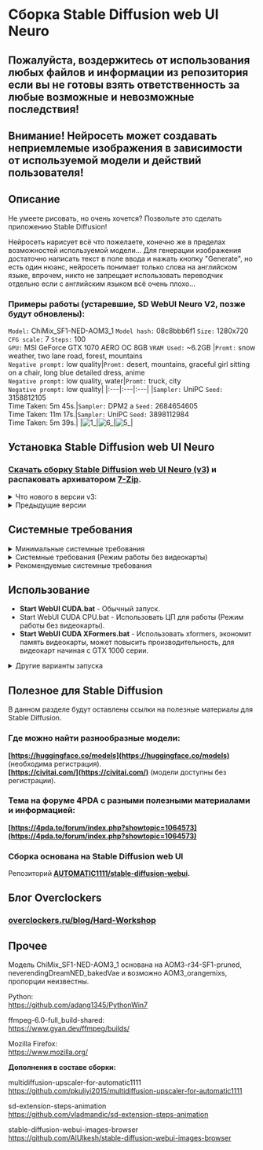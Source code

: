 # Сборка Stable Diffusion web UI Neuro
## Пожалуйста, воздержитесь от использования любых файлов и информации из репозитория если вы не готовы взять ответственность за любые возможные и невозможные последствия!
## Внимание! Нейросеть может создавать неприемлемые изображения в зависимости от используемой модели и действий пользователя!
## Описание
Не умеете рисовать, но очень хочется? Позвольте это сделать приложению Stable Diffusion!

Нейросеть нарисует всё что пожелаете, конечно же в пределах возможностей используемой модели...
Для генерации изображения достаточно написать текст в поле ввода и нажать кнопку "Generate", но есть один нюанс, нейросеть понимает только слова на английском языке, впрочем, никто не запрещает использовать переводчик отдельно если с английским языком всё очень плохо...

### Примеры работы (устаревшие, SD WebUI Neuro V2, позже будут обновлены):

`Model:` ChiMix_SF1-NED-AOM3_1 `Model hash:` 08c8bbb6f1 `Size:` 1280x720 `CFG scale:` 7 `Steps:` 100\
`GPU:` MSI GeForce GTX 1070 AERO OC 8GB `VRAM Used:` ~6.2GB
|`Promt:` snow weather, two lane road, forest, mountains<br />`Negative prompt:` low quality|`Promt:` desert, mountains, graceful girl sitting on a chair, long blue detailed dress, anime<br />`Negative prompt:` low quality, water|`Promt:` truck, city<br />`Negative prompt:` low quality|
|:---|:---|:---|
|`Sampler:` UniPC `Seed:` 3158812105<br />Time Taken: 5m 45s.|`Sampler:` DPM2 a `Seed:` 2684654605<br />Time Taken: 11m 17s.|`Sampler:` UniPC `Seed:` 3898112984<br />Time Taken: 5m 39s.|
|![1_](https://github.com/Shedou/Neuro/assets/19572158/b3a79ea3-9fb8-489f-a4df-6fc3de0c7459)|![6_](https://github.com/Shedou/Neuro/assets/19572158/ed4e64de-0d41-4c5c-8844-2f7a46e7863d)|![5_](https://github.com/Shedou/Neuro/assets/19572158/f1e7dd15-5725-4377-88da-5541c0dab7ec)|

## Установка Stable Diffusion web UI Neuro
### [Скачать сборку Stable Diffusion web UI Neuro (v3)](https://github.com/Shedou/Neuro/releases/tag/SD_WEBUI_v3) и распаковать архиватором [7-Zip](https://7-zip.org/).

<details>
  <summary>Что нового в версии v3:</summary>
  
 - За основу взят WebUI версии 1.3.2 (2023-06-05).

 - Добавллено расширение "stable-diffusion-webui-images-browser".

 - xformers (для видеокарт GTX 1000 серии и новее).

 - В файле "webui.py" добавлен код необходимый для автоматического запуска Firefox (строка #11, строка #415-423).

 - Проведена чистка, удалены файлы и папки которые не использовались явным образом при работе сборки (подробности см. в файле ReadMe).

</details>

<details>
  <summary>Предыдущие версии</summary>
  
  ___
  [Stable Diffusion web UI Neuro v2](https://github.com/Shedou/Neuro/releases/tag/SD_WEBUI_v2)
  
  [Stable Diffusion web UI Neuro v1](https://github.com/Shedou/Neuro/releases/tag/SD_WEBUI_v1)
  ___
</details>

## Системные требования
<details>
  <summary>Минимальные системные требования</summary>
  
  ___
  ОС: 64 разрядная Microsoft Windows 7 / 10 / 11.\
  ЦП: 64 разрядный процессор, 2 ядра.\
  ОЗУ: 16 ГБ и больше.\
  Видеокарта: GeForce GTX 700 серии и новее (см. список поддерживаемых видеокарт в файле "ReadMe! Neuro.txt").\
  Видеопамять: 2 ГБ и больше.
  ___
</details>
<details>
  <summary>Системные требования (Режим работы без видеокарты)</summary>
  
  ___
  ОС: 64 разрядная Microsoft Windows 7 / 10 / 11.\
  ЦП: AMD Ryzen 7 2700 / Intel Core i7-9700 или лучше.\
  ОЗУ: 24 ГБ и больше.
  ___
</details>
<details>
  <summary>Рекомендуемые системные требования</summary>
  
  ___
  ОС: 64 разрядная Microsoft Windows 10 / 11.\
  ЦП: AMD Ryzen 7 2700 / Intel Core i7-9700 или лучше.\
  ОЗУ: 64 ГБ.\
  Видеокарта: GeForce GTX 1070 или лучше.\
  Видеопамять: 8 ГБ и больше.
  ___
</details>

## Использование
- **Start WebUI CUDA.bat** - Обычный запуск.
- Start WebUI CUDA CPU.bat - Использовать ЦП для работы (Режим работы без видеокарты).
- **Start WebUI CUDA XFormers.bat** - Использовать xformers, экономит память видеокарты, может повысить производительность, для видеокарт начиная с GTX 1000 серии.

<details>
  <summary>Другие варианты запуска</summary>
  
  ___
  - Start WebUI CUDA Force XFormers.bat - Принудительно использовать xformers, не факт что это нужно.
  - WebUI CUDA LowVRAM.bat
  
  Режим низкого потребления памяти на видеокарте, полезно для видеокарт с 2-3 ГБ памяти, снижает скорость работы.
  
  - WebUI CUDA NoFP16.bat
  
  Запрет на работу с низкой точностью FP16, позволит работать устаревшим видеокартам, увеличивает расход памяти.
  
  - WebUI CUDA LowVRAM NoFP16.bat
  
  Комбинация двух предыдущих вариантов.
  ___
</details>

## Полезное для Stable Diffusion
В данном разделе будут оставлены ссылки на полезные материалы для Stable Diffusion.
### Где можно найти разнообразные модели:
**[https://huggingface.co/models](https://huggingface.co/models)** (необходима регистрация).\
**[https://civitai.com/](https://civitai.com/)** (модели доступны без регистрации).

### Тема на форуме 4PDA с разными полезными материалами и информацией:
**[https://4pda.to/forum/index.php?showtopic=1064573](https://4pda.to/forum/index.php?showtopic=1064573)**

### Сборка основана на Stable Diffusion web UI
Репозиторий **[AUTOMATIC1111/stable-diffusion-webui](https://github.com/AUTOMATIC1111/stable-diffusion-webui).**
## Блог Overclockers
### [overclockers.ru/blog/Hard-Workshop](https://overclockers.ru/blog/Hard-Workshop)
## Прочее
Модель ChiMix_SF1-NED-AOM3_1 основана на AOM3-r34-SF1-pruned, neverendingDreamNED_bakedVae и возможно AOM3_orangemixs, пропорции неизвестны.

Python:\
https://github.com/adang1345/PythonWin7

ffmpeg-6.0-full_build-shared:\
https://www.gyan.dev/ffmpeg/builds/

Mozilla Firefox:\
https://www.mozilla.org/

**Дополнения в составе сборки:**

multidiffusion-upscaler-for-automatic1111\
https://github.com/pkuliyi2015/multidiffusion-upscaler-for-automatic1111

sd-extension-steps-animation\
https://github.com/vladmandic/sd-extension-steps-animation

stable-diffusion-webui-images-browser\
https://github.com/AlUlkesh/stable-diffusion-webui-images-browser
